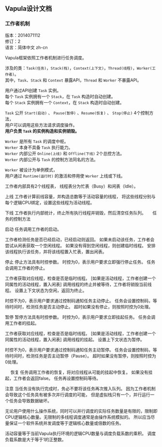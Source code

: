 ## Vapula设计文档 ##
### 工作者机制 ###
版本：2014071112  
修订：2  
语言：简体中文 zh-cn

Vapula框架依照工作者机制进行任务调度。  

涉及的类：`Task(任务)`，`Stack(栈)`，`Context(上下文)`，`Thread(线程)`，`Worker(工作者)`。  
其中，`Task`、`Stack` 和 `Context` 暴露API，`Thread` 和 `Worker` 不暴露API。

用户通过API创建 `Task` 实例。  
每个 `Task` 实例拥有一个 `Stack`，在 `Task` 构造时自动创建。  
每个 `Stack` 实例拥有一个 `Context`，在 `Stack` 构造时自动创建。

`Task` 公开 `Start(启动)` 、 `Pause(暂停)` 、`Resume(恢复)` 、 `Stop(停止)` 4个控制方法，  
用户可以调用这些方法请求调度操作。  
**用户负责 `Task` 的实例构造和实例销毁。**

`Worker` 是所有 `Task` 的调度中枢。  
`Worker` 本身不具备 `Task` 执行能力。  
`Worker` 内部公开 `Online(上线)` 和 `Offline(下线)` 2个总控方法。  
`Worker` 内部公开与 `Task` 的控制方法同名的方法。

`Worker` 被设计为单例模式，  
用户通过 `Runtime(运行时)` 的激活和停用使 `Worker` 上线或下线。  


工作者内部具有2个线程表，
线程表分为忙表（Busy）和闲表（Idle）。

上线
工作者计算前线容量，并构造总数等于活动容量的线程，
将这些线程分别与每个逻辑CPU绑定，设置这些线程为活动线程。

下线
工作者执行内部统计，终止所有执行线程并销毁，然后清空任务队列。
 
任务的控制方法

启动
任务调用工作者的启动。

工作者检测任务是否已经启动，已经启动则返回。
如果未启动该任务，工作者会尝试从闲表获取一个空闲线程。
如果没有得到空闲线程，则创建临时线程。
安排该线程执行该任务，并将该线程置入忙表，置出闲表。

停止
停止方法具有时控参数。
时控为0，表示用户要求立即强行停止任务。
任务会调用工作者的停止。

工作者获取对应线程，检查是否是临时线程。
[如果是活动线程，工作者创建一个同属性的活动线程，置入闲表]
调用线程的终止并被等待，工作者将销毁当前线程。
设置上下文状态为空闲，返回为终止。

时控不为0，表示用户要求通过控制码通知任务主动停止。
任务会设置控制码，等待时间时，检测任务是否主动停止。
超时如果没有停止，则按照时控为0处理。

暂停
暂停方法具有时控参数。
时控为0，表示用户要求立即挂起任务。
任务会调用工作者的挂起。

工作者获取对应线程，检查是否是临时线程。
[如果是活动线程，工作者创建一个同属性的活动线程，置入闲表]
调用线程的挂起。
设置上下文状态为暂停。

时控不为0，表示用户要求通过控制码通知任务主动暂停。
任务会设置控制码，等待时间时，检测任务是否主动暂停（Pause）。
超时如果没有暂停，则按照时控为0处理。

 
恢复
任务调用工作者的恢复，将对应线程从可能的挂起中恢复。
如果没有挂起，工作者会返回false。
任务再设置控制码等待。

注意
当任务没有执行完成时，务必不要将该任务再次推入队列。
因为工作者机制会导致这个任务具有被多次并行调度的可能，
但是虚拟栈只有一个，并行运行一个任务会导致数据破坏。

无论用户使用什么操作系统，同时可以并行调度的实际任务数量是有限的，限制即CPU逻辑核心数量。无限制的多线程调度通常是由操作系统模拟的。
所以应当尽量保证一个软件系统并发调度等于逻辑核心数量或倍数的任务。

活动容量等于当前Vapula执行环境的逻辑CPU数量与调度负载系数的乘积。
调度负载系数是大于等于1的正整数。
